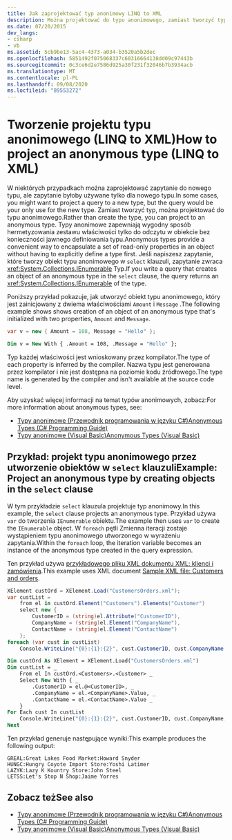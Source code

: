 ```yaml
---
title: Jak zaprojektować typ anonimowy LINQ to XML
description: Można projektować do typu anonimowego, zamiast tworzyć typ wyłącznie do użycia w projekcji. W tym artykule przedstawiono przykład dla języków C# i Visual Basic.
ms.date: 07/20/2015
dev_langs:
- csharp
- vb
ms.assetid: 5cb9be13-5ac4-4373-a034-b3520a5b2dec
ms.openlocfilehash: 5851492f075068337c60316664138dd09c97443b
ms.sourcegitcommit: 0c3ce6d2e7586d925a30f231f32046b7b3934acb
ms.translationtype: MT
ms.contentlocale: pl-PL
ms.lasthandoff: 09/08/2020
ms.locfileid: "89553272"
---
```

# <a name="how-to-project-an-anonymous-type-linq-to-xml"></a><span data-ttu-id="1c383-104">Tworzenie projektu typu anonimowego (LINQ to XML)</span><span class="sxs-lookup"><span data-stu-id="1c383-104">How to project an anonymous type (LINQ to XML)</span></span>

<span data-ttu-id="1c383-105">W niektórych przypadkach można zaprojektować zapytanie do nowego typu, ale zapytanie byłoby używane tylko dla nowego typu.</span><span class="sxs-lookup"><span data-stu-id="1c383-105">In some cases, you might want to project a query to a new type, but the query would be your only use for the new type.</span></span> <span data-ttu-id="1c383-106">Zamiast tworzyć typ, można projektować do typu anonimowego.</span><span class="sxs-lookup"><span data-stu-id="1c383-106">Rather than create the type, you can project to an anonymous type.</span></span> <span data-ttu-id="1c383-107">Typy anonimowe zapewniają wygodny sposób hermetyzowania zestawu właściwości tylko do odczytu w obiekcie bez konieczności jawnego definiowania typu.</span><span class="sxs-lookup"><span data-stu-id="1c383-107">Anonymous types provide a convenient way to encapsulate a set of read-only properties in an object without having to explicitly define a type first.</span></span> <span data-ttu-id="1c383-108">Jeśli napiszesz zapytanie, które tworzy obiekt typu anonimowego w `select` klauzuli, zapytanie zwraca <xref:System.Collections.IEnumerable> Typ.</span><span class="sxs-lookup"><span data-stu-id="1c383-108">If you write a query that creates an object of an anonymous type in the `select` clause, the query returns an <xref:System.Collections.IEnumerable> of the type.</span></span>

<span data-ttu-id="1c383-109">Poniższy przykład pokazuje, jak utworzyć obiekt typu anonimowego, który jest zainicjowany z dwiema właściwościami `Amount` i `Message` .</span><span class="sxs-lookup"><span data-stu-id="1c383-109">The following example shows shows creation of an object of an anonymous type that's initialized with two properties, `Amount` and `Message`.</span></span>

```csharp
var v = new { Amount = 108, Message = "Hello" };
```

```vb
Dim v = New With { .Amount = 108, .Message = "Hello" };
```

<span data-ttu-id="1c383-110">Typ każdej właściwości jest wnioskowany przez kompilator.</span><span class="sxs-lookup"><span data-stu-id="1c383-110">The type of each property is inferred by the compiler.</span></span> <span data-ttu-id="1c383-111">Nazwa typu jest generowana przez kompilator i nie jest dostępna na poziomie kodu źródłowego.</span><span class="sxs-lookup"><span data-stu-id="1c383-111">The type name is generated by the compiler and isn't available at the source code level.</span></span>

<span data-ttu-id="1c383-112">Aby uzyskać więcej informacji na temat typów anonimowych, zobacz:</span><span class="sxs-lookup"><span data-stu-id="1c383-112">For more information about anonymous types, see:</span></span>

- [<span data-ttu-id="1c383-113">Typy anonimowe (Przewodnik programowania w języku C#)</span><span class="sxs-lookup"><span data-stu-id="1c383-113">Anonymous Types (C# Programming Guide)</span></span>](../../csharp/programming-guide/classes-and-structs/anonymous-types.md)
- [<span data-ttu-id="1c383-114">Typy anonimowe (Visual Basic)</span><span class="sxs-lookup"><span data-stu-id="1c383-114">Anonymous Types (Visual Basic)</span></span>](../../visual-basic/programming-guide/language-features/objects-and-classes/anonymous-types.md)

## <a name="example-project-an-anonymous-type-by-creating-objects-in-the-select-clause"></a><span data-ttu-id="1c383-115">Przykład: projekt typu anonimowego przez utworzenie obiektów w `select` klauzuli</span><span class="sxs-lookup"><span data-stu-id="1c383-115">Example: Project an anonymous type by creating objects in the `select` clause</span></span>

<span data-ttu-id="1c383-116">W tym przykładzie `select` klauzula projektuje typ anonimowy.</span><span class="sxs-lookup"><span data-stu-id="1c383-116">In this example, the `select` clause projects an anonymous type.</span></span> <span data-ttu-id="1c383-117">Przykład używa `var` do tworzenia `IEnumerable` obiektu.</span><span class="sxs-lookup"><span data-stu-id="1c383-117">The example then uses `var` to create the `IEnumerable` object.</span></span> <span data-ttu-id="1c383-118">W `foreach` pętli Zmienna iteracji zostaje wystąpieniem typu anonimowego utworzonego w wyrażeniu zapytania.</span><span class="sxs-lookup"><span data-stu-id="1c383-118">Within the `foreach` loop, the iteration variable becomes an instance of the anonymous type created in the query expression.</span></span>

<span data-ttu-id="1c383-119">Ten przykład używa [przykładowego pliku XML dokumentu XML: klienci i zamówienia](sample-xml-file-customers-orders.md).</span><span class="sxs-lookup"><span data-stu-id="1c383-119">This example uses XML document [Sample XML file: Customers and orders](sample-xml-file-customers-orders.md).</span></span>

```csharp
XElement custOrd = XElement.Load("CustomersOrders.xml");
var custList =
    from el in custOrd.Element("Customers").Elements("Customer")
    select new {
        CustomerID = (string)el.Attribute("CustomerID"),
        CompanyName = (string)el.Element("CompanyName"),
        ContactName = (string)el.Element("ContactName")
    };
foreach (var cust in custList)
    Console.WriteLine("{0}:{1}:{2}", cust.CustomerID, cust.CompanyName, cust.ContactName);
```

```vb
Dim custOrd As XElement = XElement.Load("CustomersOrders.xml")
Dim custList = _
    From el In custOrd.<Customers>.<Customer> _
    Select New With { _
        .CustomerID = el.@<CustomerID>, _
        .CompanyName = el.<CompanyName>.Value, _
        .ContactName = el.<ContactName>.Value _
    }
For Each cust In custList
    Console.WriteLine("{0}:{1}:{2}", cust.CustomerID, cust.CompanyName, cust.ContactName)
Next
```

<span data-ttu-id="1c383-120">Ten przykład generuje następujące wyniki:</span><span class="sxs-lookup"><span data-stu-id="1c383-120">This example produces the following output:</span></span>

```output
GREAL:Great Lakes Food Market:Howard Snyder
HUNGC:Hungry Coyote Import Store:Yoshi Latimer
LAZYK:Lazy K Kountry Store:John Steel
LETSS:Let's Stop N Shop:Jaime Yorres
```

## <a name="see-also"></a><span data-ttu-id="1c383-121">Zobacz też</span><span class="sxs-lookup"><span data-stu-id="1c383-121">See also</span></span>

- [<span data-ttu-id="1c383-122">Typy anonimowe (Przewodnik programowania w języku C#)</span><span class="sxs-lookup"><span data-stu-id="1c383-122">Anonymous Types (C# Programming Guide)</span></span>](../../csharp/programming-guide/classes-and-structs/anonymous-types.md)
- [<span data-ttu-id="1c383-123">Typy anonimowe (Visual Basic)</span><span class="sxs-lookup"><span data-stu-id="1c383-123">Anonymous Types (Visual Basic)</span></span>](../../visual-basic/programming-guide/language-features/objects-and-classes/anonymous-types.md)

